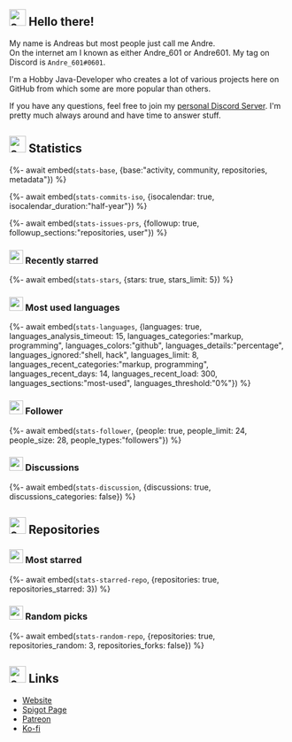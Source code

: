 <!-- Links -->
[purr]: https://purrbot.site
[discord]: https://discord.gg/6dazXp6
[website]: https://andre601.ch
[spigot]: https://www.spigotmc.org/resources/authors/56829/
[patreon]: https://patreon.com/andre_601
[ko-fi]: https://ko-fi.com/andre_601

<!-- SVGs -->
[star]: https://cdn.jsdelivr.net/gh/Readme-Workflows/Readme-Icons@main/icons/octicons/StarredRepository.svg
[fork]: https://cdn.jsdelivr.net/gh/Readme-Workflows/Readme-Icons@main/icons/octicons/ForkedRepository.svg

## <img alt="emoji" src="https://octicons.andre601.ch/mark-github/c9d1d9" height="30em"> Hello there!
My name is Andreas but most people just call me Andre.  
On the internet am I known as either Andre_601 or Andre601. My tag on Discord is `Andre_601#0601`.

I'm a Hobby Java-Developer who creates a lot of various projects here on GitHub from which some are more popular than others.  

If you have any questions, feel free to join my [personal Discord Server][discord]. I'm pretty much always around and have time to answer stuff.

## <img alt="emoji" src="https://octicons.andre601.ch/graph/c9d1d9" height="30em"> Statistics
{%- await embed(`stats-base`, {base:"activity, community, repositories, metadata"}) %}

{%- await embed(`stats-commits-iso`, {isocalendar: true, isocalendar_duration:"half-year"}) %}

{%- await embed(`stats-issues-prs`, {followup: true, followup_sections:"repositories, user"}) %}

### <img alt="emoji" src="https://octicons.andre601.ch/star-fill/c9d1d9" height="25em"> Recently starred
{%- await embed(`stats-stars`, {stars: true, stars_limit: 5}) %}

### <img alt="emoji" src="https://octicons.andre601.ch/code-review/c9d1d9" height="25em"> Most used languages
{%- await embed(`stats-languages`, {languages: true, languages_analysis_timeout: 15, languages_categories:"markup, programming", languages_colors:"github", languages_details:"percentage", languages_ignored:"shell, hack", languages_limit: 8, languages_recent_categories:"markup, programming", languages_recent_days: 14, languages_recent_load: 300, languages_sections:"most-used", languages_threshold:"0%"}) %}

### <img alt="emoji" src="https://octicons.andre601.ch/people/c9d1d9" height="25em"> Follower
{%- await embed(`stats-follower`, {people: true, people_limit: 24, people_size: 28, people_types:"followers"}) %}

### <img alt="emoji" src="https://octicons.andre601.ch/comment-discussion/c9d1d9" height="25em"> Discussions
{%- await embed(`stats-discussion`, {discussions: true, discussions_categories: false}) %}

## <img alt="emoji" src="https://octicons.andre601.ch/repo/c9d1d9" height="30em"> Repositories

### <img alt="emoji" src="https://octicons.andre601.ch/star-fill/c9d1d9" height="25em"> Most starred

{%- await embed(`stats-starred-repo`, {repositories: true, repositories_starred: 3}) %}

### <img alt="emoji" src="https://octicons.andre601.ch/tasklist/c9d1d9" height="25em"> Random picks

{%- await embed(`stats-random-repo`, {repositories: true, repositories_random: 3, repositories_forks: false}) %}

## <img alt="emoji" src="https://octicons.andre601.ch/link/c9d1d9" height="30em"> Links
- [Website]
- [Spigot Page][spigot]
- [Patreon]
- [Ko-fi]
